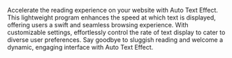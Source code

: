 Accelerate the reading experience on your website with Auto Text Effect. This lightweight program enhances the speed at which text is displayed, offering users a swift and seamless browsing experience. With customizable settings, effortlessly control the rate of text display to cater to diverse user preferences. Say goodbye to sluggish reading and welcome a dynamic, engaging interface with Auto Text Effect.
